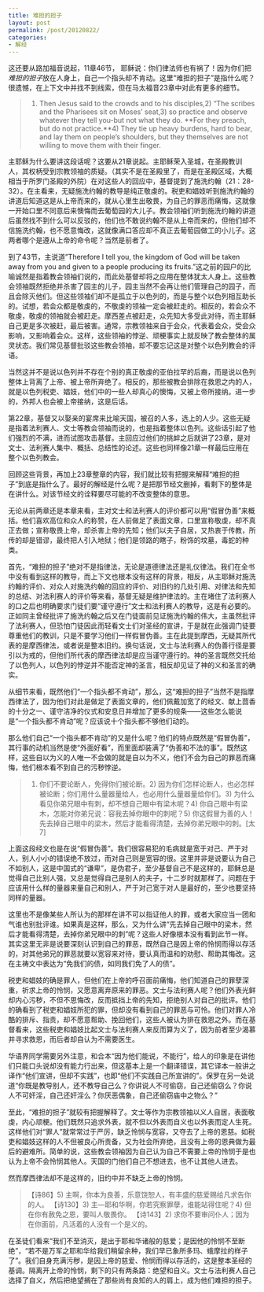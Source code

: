 ```yaml
---
title: 难担的担子
layout: post
permalink: /post/20120822/
categories:
- 解经
---
```


这还要从路加福音说起，11章46节， 耶稣说：你们律法师也有祸了！因为你们把*难担的担子*放在人身上，自己一个指头却不肯动。这里“难担的担子”是指什么呢？很遗憾，在上下文中并找不到线索，但在马太福音23章中对此有更多的细节。

> 1) Then Jesus said to the crowds and to his disciples,2) “The scribes and the Pharisees sit on Moses’ seat,3) so practice and observe whatever they tell you-but not what they do. **For they preach, but do not practice.**4) They tie up heavy burdens, hard to bear, and lay them on people’s shoulders, but they themselves are not willing to move them with their finger.

主耶稣为什么要讲这段话呢？这要从21章说起。主耶稣荣入圣城，在圣殿教训人，其权柄受到宗教领袖的质疑。（其实不是在圣殿里了，而是在圣殿区域，大概相当于所罗门圣殿的外院）在对这些人的回应中，基督提到了施洗约翰（21：28-32）。在主看来，无疑施洗约翰的教导是纯正敬虔的。税吏和娼妓听到施洗约翰的讲道后知道这是从上帝而来的，就从心里生出敬畏，为自己的罪恶而痛悔，这就像一开始口里不同意后来懊悔而去葡萄园的大儿子。教会领袖们听到施洗约翰的讲道后虽然找不到什么可以反驳的，他们也不敢说约翰不是从上帝而来的，但他们却不信施洗约翰，也不愿意悔改，这就像满口答应却不真正去葡萄园做工的小儿子。这两者哪个是遵从上帝的命令呢？当然是前者了。

到了43节，主说道”Therefore I tell you, the kingdom of God will be taken away from you and given to a people producing its fruits.”这之前的园户的比喻诚然是指着教会领袖们说的，而此处基督却将之应用在整体犹太人身上。这些教会领袖既然拒绝并杀害了园主的儿子，园主当然不会再让他们管理自己的园子，而且会除灭他们。但这些领袖们却不是孤立于以色列的，而是与整个以色列相互助长的。试想，若会众都是敬虔的，不敬虔的领袖一定会被赶走的。相反的，若会众不敬虔，敬虔的领袖就会被赶走。摩西差点被赶走，众先知大多受此对待，而主耶稣自己更是多次被赶，最后被害。通常，宗教领袖来自于会众，代表着会众，受会众影响，又影响着会众。这样，这些领袖的悖逆、顽梗事实上就反映了教会整体的属灵状态。我们常见基督批驳这些教会领袖，却不要忘记这是对整个以色列教会的评语。

当然这并不是说以色列并不存在个别的真正敬虔的亚伯拉罕的后裔，而是说以色列整体上背离了上帝、被上帝所弃绝了。相反的，那些被教会排除在救恩之内的人，就是以色列税吏、娼妓，他们中的一些人却真心的懊悔，又被上帝所接纳。进一步的，外邦人也会被上帝接纳，这是后话。

第22章，基督又以娶亲的宴席来比喻天国，被召的人多，选上的人少。这些无疑是指着法利赛人、文士等教会领袖而说的，也是指着整体以色列。这些话引起了他们强烈的不满，进而试图攻击基督。主回应过他们的挑衅之后就讲了23章，是对文士、法利赛人集中、概括、总结性的论述。这些也同样像21章一样最后应用在整个以色列教会。

回顾这些背景，再加上23章整章的内容，我们就比较有把握来解释“难担的担子”到底是指什么了。最好的解经是什么呢？是把那节经文删掉，看剩下的整体是在讲什么。对该节经文的诠释要尽可能的不改变整体的意思。

无论从前两章还是本章来看，主对文士和法利赛人的评价都可以用“假冒伪善”来概括。他们喜欢高位和众人的称赞，在人前做足了表面文章，口里宣称敬虔，却不真正去做；宣称敬畏上帝，却杀害上帝的先知；他们以夫子自居，又热衷于传教，所传的却是错谬，最终把人引入地狱；他们是领路的瞎子，粉饰的坟墓，毒蛇的种类。

首先，“难担的担子”绝对不是指律法，无论是道德律法还是礼仪律法。我们在全书中没有看到这样的教导，而上下文也根本没有这样的背景，相反，从主耶稣对施洗约翰的评价、对众人对施洗约翰的回应的评价、对旧约的几处引用、对律法和先知的总结、对法利赛人的评价等来看，基督无疑是维护律法的。主在堵住了法利赛人的口之后也明确要求门徒们要“谨守遵行”文士和法利赛人的教导，这是有必要的。正如同主曾经批评了施洗约翰之后又在门徒面前见证施洗约翰的伟大，主虽然批评了法利赛人，但恐怕门徒因此而轻看文士们对圣经的宣讲，于是就在此强调门徒要尊重他们的教训，只是不要学习他们一样假冒伪善。主在此提到摩西，无疑其所代表的是摩西律法，或者说是整本旧约。换句话说，文士与法利赛人的伪善行径是要引以为戒的，但他们所代表的摩西律法却是应当谨守遵行的。神的圣言既然交托给了以色列人，以色列的悖逆并不能否定神的圣言，相反却见证了神的义和圣言的确实。

从细节来看，既然他们“一个指头都不肯动”，那么，这“难担的担子”当然不是指摩西律法了，因为他们对此是做足了表面文章的，他们佩戴加宽了的经文、献上茴香的十分之一、谨守洁净的仪式和安息日并增加了更多的规条——这些怎么能说是“一个指头都不肯动”呢？应该说十个指头都不够他们动的。

那么他们自己“一个指头都不肯动”的又是什么呢？他们的特点既然是“假冒伪善”，其行事的动机当然是使“外面好看”，而里面却装满了“伪善和不法的事”。既然这样，这些自以为义的人唯一不会做的就是自以为不义，他们不会为自己的罪恶而痛悔，他们根本看不到自己的污秽悖逆。

> 1) 你们不要论断人，免得你们被论断。2) 因为你们怎样论断人，也必怎样被论断；你们用什么量器量给人，也必用什么量器量给你们。3) 为什么看见你弟兄眼中有刺，却不想自己眼中有梁木呢？4) 你自己眼中有梁木，怎能对你弟兄说：容我去掉你眼中的刺呢？5) 你这假冒为善的人！先去掉自己眼中的梁木，然后才能看得清楚，去掉你弟兄眼中的刺。[太 7]

上面这段经文也是在说“假冒伪善”。我们很容易犯的毛病就是宽于对己、严于对人，别人小小的错误绝不放过，而对自己则是宽容的很。这里并非是说要认为自己不如别人，这是中国式的“谦卑”，是伪君子，至少基督自己不是这样的，耶稣总是觉得自己比别人强，又总是觉得自己是别人的夫子，十二岁时就那样了。问题在于应该用什么样的量器来量自己和别人，严于对己宽于对人是最好的，至少也要坚持同样的量器。

这里也不是像某些人所认为的那样在讲不可以指证他人的罪，或者大家应当一团和气谁也别批评谁。如果真是这样，那么，又为什么讲“先去掉自己眼中的梁木，然后才能看得清楚，去掉你弟兄眼中的刺”呢？这些人好像根本没有看到此节一样。其实这里无非是说要深刻认识到自己的罪恶，既然自己是因上帝的怜悯而得以存活的，对其他弟兄的罪恶就要以宽容来对待，要认真而温和的劝慰、帮助其悔改。这在主祷文中表达为“免我们的债，如同我们免了人的债”。

税吏和娼妓的确是罪人，但他们在上帝的呼召面前痛悔，他们知道自己的罪孽深重，祈求上帝的怜悯，又愿意离弃原来的罪恶。文士与法利赛人呢？他们外表光鲜却内心污秽，不但不思悔改，反而抵挡上帝的先知，拒绝别人对自己的批评。他们的确看到了税吏和娼妓所犯的罪，但却没有看到自己的罪恶与可怜。他们对罪人冷酷的排斥、指责，却不愿意帮助、挽回他们，这些人被认为排在救恩之外。而在基督看来，这些税吏和娼妓比起文士与法利赛人来反而算为义了，因为前者至少渴慕并寻求救恩，而后者却自认为不需要医生。

华语界同学需要另外注意，和合本“因为他们能说，不能行”，给人的印象是在讲他们只能口头说却没有能力行出来，但这基本上是一个翻译错误，其它译本一般讲之译作“他们宣讲，但却不实践”，也即“他们不实践自己所宣讲的”。保罗在另一处说道“你既是教导别人，还不教导自己么？你讲说人不可偷窃，自己还偷窃么？你说人不可奸淫，自己还奸淫么？你厌恶偶象，自己还偷窃庙中之物么？”

至此，“难担的担子”就较有把握解释了。文士等作为宗教领袖以义人自居，表面敬虔，内心顽梗。他们既然只追求外表，就不但以外表而自义也以外表而定人生死。这样他们对“罪人”就常常过于严厉，缺乏怜悯与宽容，又夺去了上帝的恩慈。如税吏和娼妓这样的人不但被良心所责备，又为社会所弃绝，且没有上帝的恩典做为最后的避难所。简单的说，这些教会领袖因为自己认为自己不需要上帝的怜悯于是也认为上帝不会怜悯其他人。天国的门他们自己不想进去，也不让其他人进去。

然而摩西律法却不是这样的，旧约中并不缺乏上帝的怜悯。

> 【诗86】5) 主啊，你本为良善，乐意饶恕人，有丰盛的慈爱赐给凡求告你的人。
> 【诗130】3) 主―耶和华啊，你若究察罪孽，谁能站得住呢？4) 但在你有赦免之恩，要叫人敬畏你。
> 【诗143】2) 求你不要审问仆人；因为在你面前，凡活着的人没有一个是义的。

在圣徒们看来“我们不至消灭，是出于耶和华诸般的慈爱；是因他的怜悯不至断绝”，“若不是万军之耶和华给我们稍留余种，我们早已象所多玛、蛾摩拉的样子了”。我们自身充满污秽，是因上帝的慈爱、怜悯而得以存活的，这是整本圣经的基调。隔离开上帝的怜悯，剩下的只有两条路：绝望和自义。文士与法利赛人自己选择了自义，然后把绝望搁在了那些尚有良知的人的肩上，成为他们难担的担子。
